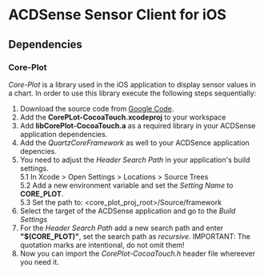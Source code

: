 ACDSense Sensor Client for iOS
========

## Dependencies ##
### Core-Plot ###
*Core-Plot* is a library used in the iOS application to display sensor values in a chart.
In order to use this library execute the following steps sequentially:  
1. Download the source code from [Google Code](https://code.google.com/p/core-plot/).  
2. Add the **CorePLot-CocoaTouch.xcodeproj** to your workspace  
3. Add **libCorePlot-CocoaTouch.a** as a required library in your ACDSense application dependencies.  
4. Add the *QuartzCoreFramework* as well to your ACDSence application depencies.  
5. You need to adjust the *Header Search Path* in your application's build settings.  
5.1 In Xcode > Open Settings > Locations > Source Trees  
5.2 Add a new environment variable and set the *Setting Name* to **CORE_PLOT**.  
5.3 Set the path to: <core_plot_proj_root>/Source/framework  
6. Select the target of the ACDSense application and go to the *Build Settings*  
7. For the *Header Search Path* add a new search path and enter **"$(CORE_PLOT)"**, set the search path as *recursive*. IMPORTANT: The quotation marks are intentional, do not omit them!  
8. Now you can import the *CorePlot-CocoaTouch.h* header file whereever you need it.